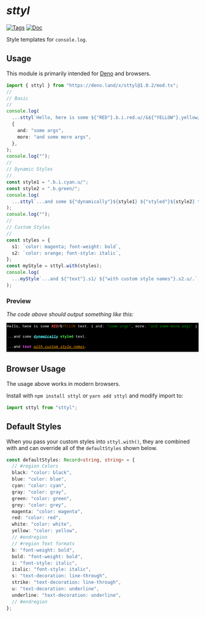 # _s**tty**l_

[![Tags](https://img.shields.io/github/release/waynebloss/sttyl)](https://github.com/waynebloss/sttyl/releases)
[![Doc](https://doc.deno.land/badge.svg)](https://doc.deno.land/https/deno.land/x/sttyl@1.0.2/mod.ts)

Style templates for `console.log`.

## Usage

This module is primarily intended for [Deno](https://deno.land/) and browsers.

```ts
import { sttyl } from "https://deno.land/x/sttyl@1.0.2/mod.ts";
//
// Basic
//
console.log(
  ...sttyl`Hello, here is some ${"RED"}.b.i.red.u//&${"YELLOW"}.yellow/ text.`,
  {
    and: "some args",
    more: "and some more args",
  },
);
console.log("");
//
// Dynamic Styles
//
const style1 = ".b.i.cyan.u/";
const style2 = ".b.green/";
console.log(
  ...sttyl`...and some ${"dynamically"}${style1} ${"styled"}${style2} text.`,
);
console.log("");
//
// Custom Styles
//
const styles = {
  s1: `color: magenta; font-weight: bold`,
  s2: `color: orange; font-style: italic`,
};
const myStyle = sttyl.with(styles);
console.log(
  ...myStyle`...and ${"text"}.s1/ ${"with custom style names"}.s2.u/.`,
);
```

### Preview

_The code above should output something like this:_

![Image of console text output styled with sttyl](https://raw.githubusercontent.com/waynebloss/sttyl/master/preview.png "sttyl output")

## Browser Usage

The usage above works in modern browsers.

Install with `npm install sttyl` or `yarn add sttyl` and modify import to:

```ts
import sttyl from "sttyl";
```

## Default Styles

When you pass your custom styles into `sttyl.with()`, they are combined with and
can override all of the `defaultStyles` shown below.

```ts
const defaultStyles: Record<string, string> = {
  // #region Colors
  black: "color: black",
  blue: "color: blue",
  cyan: "color: cyan",
  gray: "color: gray",
  green: "color: green",
  grey: "color: grey",
  magenta: "color: magenta",
  red: "color: red",
  white: "color: white",
  yellow: "color: yellow",
  // #endregion
  // #region Text formats
  b: "font-weight: bold",
  bold: "font-weight: bold",
  i: "font-style: italic",
  italic: "font-style: italic",
  s: "text-decoration: line-through",
  strike: "text-decoration: line-through",
  u: "text-decoration: underline",
  underline: "text-decoration: underline",
  // #endregion
};
```
